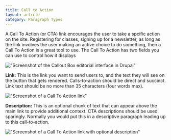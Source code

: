 ```yaml
---
title: Call to Action
layout: article
category: Paragraph Types
---
```


A Call To Action (or CTA) link encourages the user to take a spcific action on the site. Registering for classes, signing up for a newsletter, as long as the link involves the user making an active choice to do something, then a Call To Action is a great tool to use. The Call To Action has two fields you can use to control how it displays

!["Screenshot of the Callout Box editorial interface in Drupal"](paragraphs--callout-box-editorial.png)

**Link:** This is the link you want to send users to, and the text they will see on the button that gets rendered. Calls-to-action should be direct and succinct. Link text should be no more than 35 characters (four words max).

!["Screenshot of a Call To Action link"](paragraphs--call-to-action.png)


**Description:** This is an optional chunk of text that can appear above the main link to provide additional context. CTA descriptions should be used sparingly. Normally you would put this in a descriptive paragraph leading up to this call-to-action.

!["Screenshot of a Call To Action link with optional description"](paragraphs--call-to-action-with-description.png)